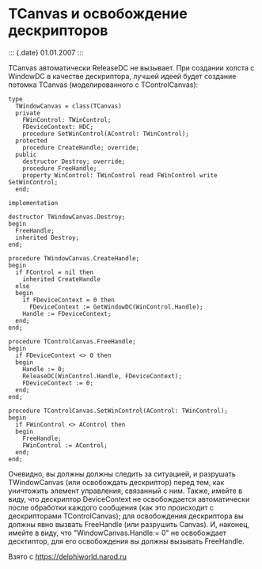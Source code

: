 TCanvas и освобождение дескрипторов
===================================

::: {.date}
01.01.2007
:::

TCanvas автоматически ReleaseDC не вызывает. При создании холста с
WindowDC в качестве дескриптора, лучшей идеей будет создание потомка
TCanvas (моделированного с TControlCanvas):

    type
      TWindowCanvas = class(TCanvas)
      private
        FWinControl: TWinControl;
        FDeviceContext: HDC;
        procedure SetWinControl(AControl: TWinControl);
      protected
        procedure CreateHandle; override;
      public
        destructor Destroy; override;
        procedure FreeHandle;
        property WinControl: TWinControl read FWinControl write SetWinControl;
      end;
     
    implementation
     
    destructor TWindowCanvas.Destroy;
    begin
      FreeHandle;
      inherited Destroy;
    end;
     
    procedure TWindowCanvas.CreateHandle;
    begin
      if FControl = nil then
        inherited CreateHandle
      else
      begin
        if FDeviceContext = 0 then
          FDeviceContext := GetWindowDC(WinControl.Handle);
        Handle := FDeviceContext;
      end;
    end;
     
    procedure TControlCanvas.FreeHandle;
    begin
      if FDeviceContext <> 0 then
      begin
        Handle := 0;
        ReleaseDC(WinControl.Handle, FDeviceContext);
        FDeviceContext := 0;
      end;
    end;
     
    procedure TControlCanvas.SetWinControl(AControl: TWinControl);
    begin
      if FWinControl <> AControl then
      begin
        FreeHandle;
        FWinControl := AControl;
      end;
    end;

Очевидно, вы должны должны следить за ситуацией, и разрушать
TWindowCanvas (или освобождать дескриптор) перед тем, как уничтожить
элемент управления, связанный с ним. Также, имейте в виду, что
дескриптор DeviceContext не освобождается автоматически после обработки
каждого сообщения (как это происходит с дескрипторами TControlCanvas);
для освобождения дескриптора вы должны явно вызвать FreeHandle (или
разрушить Canvas). И, наконец, имейте в виду, что
\"WindowCanvas.Handle:= 0\" не освобождает десктиптор, для его
освобождения вы должны вызывать FreeHandle.

Взято с <https://delphiworld.narod.ru>
